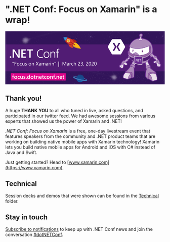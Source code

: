 # ".NET Conf: Focus on Xamarin" is a wrap!
[![](Creative/dotNETConf_800x266_email_eventInfo.png)](https://focus.dotnetconf.net)

## Thank you!

A huge **THANK YOU** to all who tuned in live, asked questions, and participated in our twitter feed. We had awesome sessions from various experts that showed us the power of Xamarin and .NET! 

*.NET Conf: Focus on Xamarin* is a free, one-day livestream event that features speakers from the community and .NET product teams that are working on building native mobile apps with Xamarin technology! Xamarin lets you build native mobile apps for Android and iOS with C# instead of Java and Swift.

Just getting started? Head to [www.xamarin.com](https://www.xamarin.com).

## Technical
Session decks and demos that were shown can be found in the [Technical](Technical) folder. 

## Stay in touch
[Subscribe to notifications](http://eepurl.com/gvEhgX) to keep up with .NET Conf news and join the conversation [#dotNETConf](https://twitter.com/search?q=%23dotnetconf).
